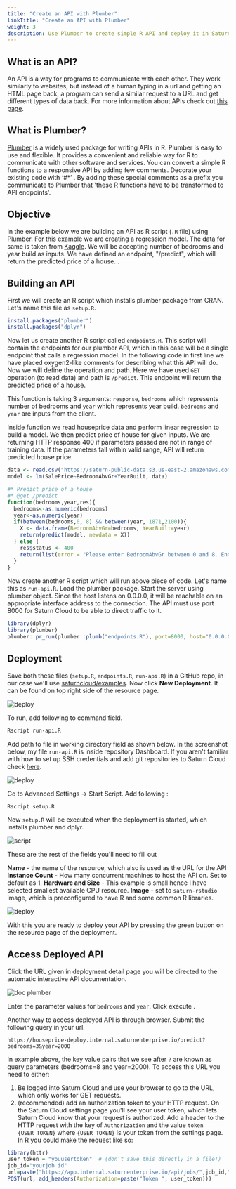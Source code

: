 ```yaml
---
title: "Create an API with Plumber"
linkTitle: "Create an API with Plumber"
weight: 3
description: Use Plumber to create simple R API and deploy it in Saturn Cloud
---
```

## What is an API?
An API is a way for programs to communicate with each other. They work similarly to websites, but instead of a human typing in a url and getting an HTML page back, a program can send a similar request to a URL and get different types of data back. For more information about APIs check out [this page](https://www.howtogeek.com/343877/what-is-an-api/).

## What is Plumber?
<a href="https://www.rplumber.io/index.html" target='_blank' rel='noopener'>Plumber</a> is a widely used package for writing APIs in R.  Plumber is easy to use and flexible. It provides a convenient and reliable way for R to communicate with other software and services.
You can convert a simple R functions to a responsive API by adding few comments. Decorate your existing code with ‘#*’ . By adding these special comments as a prefix you communicate to Plumber that 'these R functions have to be transformed to API endpoints'. 
## Objective
In the example below we are building an API as R script (`.R` file) using Plumber. For this example we are creating a regression model. The data for same is taken from [Kaggle](https://www.kaggle.com/c/house-prices-advanced-regression-techniques/data).
We will be accepting number of bedrooms and year build as inputs. We have defined an endpoint, "/predict", which will return the predicted price of a house.
. 
## Building an API
First we will create an R script which installs plumber package from CRAN. Let's name this file as `setup.R`.

```R
install.packages("plumber")
install.packages("dplyr")
```

Now let us create another R script called `endpoints.R`. This script will contain the endpoints for our plumber API, which in this case will be a single endpoint that calls a regression model. In the following code in first line we have placed oxygen2-like comments for describing what this API will do. Now we will define the operation and path. Here we have used `GET` operation (to read data) and path is `/predict`. This endpoint will return the predicted price of a house.

This function is taking 3 arguments: `response`, `bedrooms` which represents number of bedrooms and `year` which represents year build. `bedrooms` and `year` are inputs from the client.

Inside function we read houseprice data and perform linear regression to build a model. We then predict price of house for given inputs. We are returning HTTP response 400 if parameters passed are not in range of training data. If the parameters fall within valid range, API will return predicted house price.

```R
data <- read.csv("https://saturn-public-data.s3.us-east-2.amazonaws.com/examples/dashboard/housePriceData.csv")
model <- lm(SalePrice~BedroomAbvGr+YearBuilt, data)

#* Predict price of a house
#* @get /predict
function(bedrooms,year,res){
  bedrooms<-as.numeric(bedrooms)
  year<-as.numeric(year)
  if(between(bedrooms,0, 8) && between(year, 1871,2100)){
    X <- data.frame(BedroomAbvGr=bedrooms, YearBuilt=year)
    return(predict(model, newdata = X))
  } else {
    res$status <- 400  
    return(list(error = "Please enter BedroomAbvGr between 0 and 8. Enter YearBuilt between 1872 and 2100."))
  }  
}
```
Now create another R script which will run above piece of code. Let's name this as `run-api.R`.  Load the plumber package. Start the server using plumber object. Since the host listens on 0.0.0.0, it will be reachable on an appropriate interface address to the connection. The API must use port 8000 for Saturn Cloud to be able to direct traffic to it.
```R
library(dplyr)
library(plumber)
plumber::pr_run(plumber::plumb("endpoints.R"), port=8000, host="0.0.0.0")
```

## Deployment

Save both these files (`setup.R`, `endpoints.R`, `run-api.R`) in a GitHub repo, in our case we'll use [saturncloud/examples](github.com/saturncloud/examples). Now click **New Deployment**. It can be found on top right side of the resource page. 

![deploy](https://saturn-public-assets.s3.us-east-2.amazonaws.com/example-resources/plumber_deployment.png "doc-image")


To run, add following to command field.
```bash
Rscript run-api.R
```
Add path to file in working directory field as shown below. In the screenshot below, my file `run-api.R` is inside repository Dashboard. If you aren't familiar with how to set up SSH credentials and add git repositories to Saturn Cloud check [here](https://saturncloud.io/docs/using-saturn-cloud/gitrepo/).

![deploy](https://saturn-public-assets.s3.us-east-2.amazonaws.com/example-resources/working-directory.png "doc-image")


Go to Advanced Settings -> Start Script.  Add following :

`Rscript setup.R`


Now `setup.R` will be executed when the deployment is started, which installs plumber and dplyr. 

![script](https://saturn-public-assets.s3.us-east-2.amazonaws.com/example-resources/script.png "doc-image")

These are the rest of the fields you'll need to fill out


**Name** - the name of the resource, which also is used as the URL for the API
**Instance Count** - How many concurrent machines to host the API on. Set to default as 1.
**Hardware and Size** - This example is small hence I have selected smallest available CPU resource.
**Image** - set to `saturn-rstudio` image, which is preconfigured to have R and some common R libraries.

![deploy](https://saturn-public-assets.s3.us-east-2.amazonaws.com/example-resources/deploy_settings.png "doc-image")

With this you are ready to deploy your API by pressing the green button on the resource page of the deployment. 

## Access Deployed API

Click the URL given in deployment detail page you will be directed to the automatic interactive API documentation. 

![doc plumber](https://saturn-public-assets.s3.us-east-2.amazonaws.com/example-resources/docsplumber.png "doc-image")

Enter the parameter values for `bedrooms` and `year`. Click execute .

Another way to access deployed API is through browser. Submit the following query in your url. 

`https://houseprice-deploy.internal.saturnenterprise.io/predict?bedrooms=3&year=2000`

In example above, the key value pairs that we see after `?` are known as query parameters (bedrooms=8 and year=2000). 
To access this URL you need to either:

1. Be logged into Saturn Cloud and use your browser to go to the URL, which only works for GET requests.
2. (recommended) add an authorization token to your HTTP request. On the Saturn Cloud settings page you'll see your user token, which lets Saturn Cloud know that your request is authorized. Add a header to the HTTP request with the key of  `Authorization` and the value `token {USER_TOKEN}` where `{USER_TOKEN}` is your token from the settings page. In R you could make the request like so:

```R
library(httr)
user_token = "youusertoken"  # (don't save this directly in a file!)
job_id="yourjob id"
url=paste("https://app.internal.saturnenterprise.io/api/jobs/",job_id,"/start",sep="")
POST(url, add_headers(Authorization=paste("Token ", user_token)))
```

